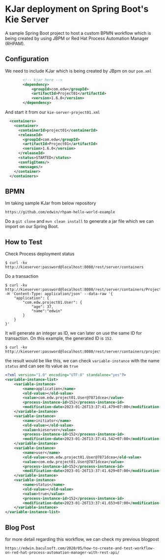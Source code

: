 # KJar deployment on  Spring Boot's Kie Server
A sample Spring Boot project to host a custom BPMN workflow which is being created by using JBPM or Red Hat Process Automation Manager (RHPAM). 

## Configuration
We need to include KJar which is being created by JBpm on our `pom.xml`
```xml
        <!-- kjar here -->
        <dependency>
            <groupId>com.edw</groupId>
            <artifactId>Project01</artifactId>
            <version>1.6.0</version>
        </dependency>
```

And start it from our `kie-server-project01.xml`
```xml
  <containers>
    <container>
      <containerId>project01</containerId>
      <releaseId>
        <groupId>com.edw</groupId>
        <artifactId>Project01</artifactId>
        <version>1.6.0</version>
      </releaseId>
      <status>STARTED</status>
      <configItems/>
      <messages/>
    </container>
  </containers>
```

## BPMN
Im taking sample KJar from below repository
```
https://github.com/edwin/rhpam-hello-world-example
```

Do a `git clone` and `mvn clean install` to generate a jar file which we can import on our Spring Boot.

## How to Test
Check Process deployment status
```
$ curl -kv http://kieserver:password@localhost:8080/rest/server/containers
```

Do a transaction
```
$ curl -kv http://kieserver:password@localhost:8080/rest/server/containers/Project01/processes/Project01.Business01/instances -H 'Content-Type: application/json' --data-raw '{
    "application": {
        "com.edw.project01.User": {
            "age": 37,
            "name":"edwin"
        }
    }
}'
```

It will generate an integer as ID, we can later on use the same ID for transaction. On this example, the generated ID is `152`.
```
$ curl -kv http://kieserver:password@localhost:8080/rest/server/containers/project01/processes/instances/152/variables/instances/
```

the result would be like this, we can check `variable-instance` with the name `status` and can see its value as `true`
```xml
<?xml version="1.0" encoding="UTF-8" standalone="yes"?>
<variable-instance-list>
    <variable-instance>
        <name>application</name>
        <old-value></old-value>
        <value>com.edw.project01.User@7871dcea</value>
        <process-instance-id>152</process-instance-id>
        <modification-date>2023-01-26T13:37:41.479+07:00</modification-date>
    </variable-instance>
    <variable-instance>
        <name>initiator</name>
        <old-value></old-value>
        <value>kieserver</value>
        <process-instance-id>152</process-instance-id>
        <modification-date>2023-01-26T13:37:41.542+07:00</modification-date>
    </variable-instance>
    <variable-instance>
        <name>user</name>
        <old-value>com.edw.project01.User@7871dcea</old-value>
        <value>com.edw.project01.User@7871dcea</value>
        <process-instance-id>152</process-instance-id>
        <modification-date>2023-01-26T13:37:41.629+07:00</modification-date>
    </variable-instance>
    <variable-instance>
        <name>status</name>
        <old-value></old-value>
        <value>true</value>
        <process-instance-id>152</process-instance-id>
        <modification-date>2023-01-26T13:37:41.653+07:00</modification-date>
    </variable-instance>
</variable-instance-list>
```

## Blog Post
for more detail regarding this workflow, we can check my previous blogpost
```
https://edwin.baculsoft.com/2020/05/how-to-create-and-test-workflow-on-red-hat-process-automation-manager-with-rest-api/
```